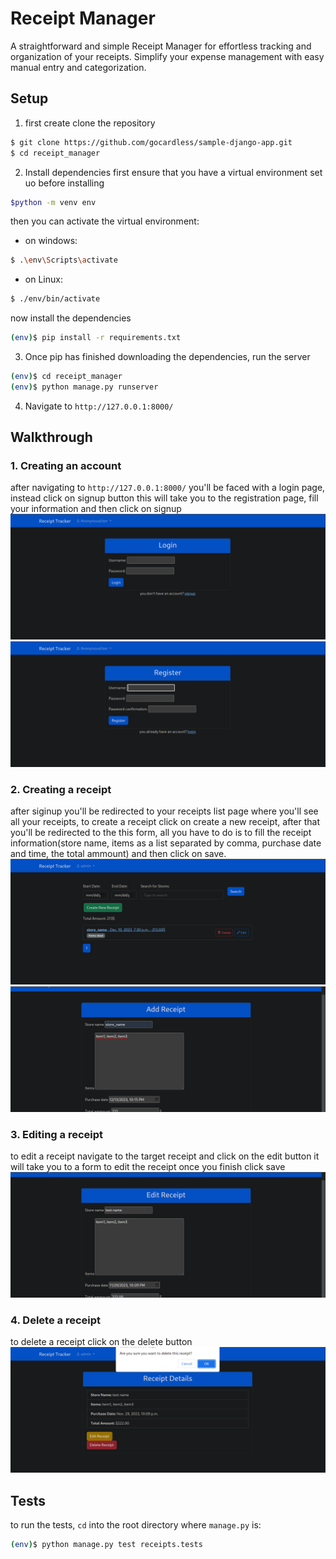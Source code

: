 # Receipt Manager 

A straightforward and simple Receipt Manager for effortless tracking and organization of your receipts. Simplify your expense management with easy manual entry and categorization.

## Setup
1. first create clone the repository

```sh
$ git clone https://github.com/gocardless/sample-django-app.git
$ cd receipt_manager
```
2. Install dependencies
first ensure that you have a virtual environment set uo before installing
```sh
$python -m venv env
```
then you can activate the virtual environment:
- on windows:
```sh
$ .\env\Scripts\activate
```
- on Linux:
```sh
$ ./env/bin/activate
```
now install the dependencies
```sh
(env)$ pip install -r requirements.txt
```
3. Once pip has finished downloading the dependencies, run the server

```sh
(env)$ cd receipt_manager
(env)$ python manage.py runserver
```

4. Navigate to `http://127.0.0.1:8000/`


## Walkthrough

### 1. Creating an account

after navigating to `http://127.0.0.1:8000/` you'll be faced with a login page, instead click on signup button this will take you to the registration page, fill your information and then click on signup
![Loggin in](./screenshots/login.png)
![siging up](./screenshots/signup.png)

### 2. Creating a receipt 
after siginup you'll be redirected to your receipts list page where you'll see all your receipts, to create a receipt click on create a new receipt, after that you'll be redirected to the this form, all you have to do is to fill the receipt information(store name, items as a list separated by comma, purchase date and time, the total ammount) and then click on save.
![receipts list](./screenshots/receipt_list.png)
![receipt creation form](./screenshots/create.png)

### 3. Editing a receipt
to edit a receipt navigate to the target receipt and click on the edit button it will take you to a form to edit the receipt once you finish click save
![editing a receipt](./screenshots/edit.png)

### 4. Delete a receipt 
to delete a receipt click on the delete button
![deleting a receipt](./screenshots/delete.png)

## Tests

to run the tests, `cd` into the root directory where `manage.py` is:
```sh
(env)$ python manage.py test receipts.tests
```


